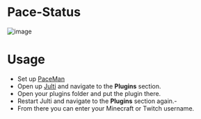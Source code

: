 # Pace-Status

![image](https://github.com/cylorun/Julti-Pace-Status/assets/109686521/dcf41965-e9ef-4224-8210-870631cdf928)
# Usage
- Set up [PaceMan](https://paceman.gg)
- Open up [Julti](https://github.com/duncanruns/julti/releases/latest) and navigate to the **Plugins** section.
- Open your plugins folder and put the plugin there.
- Restart Julti and navigate to the **Plugins** section again.-
- From there you can enter your Minecraft or Twitch username.
